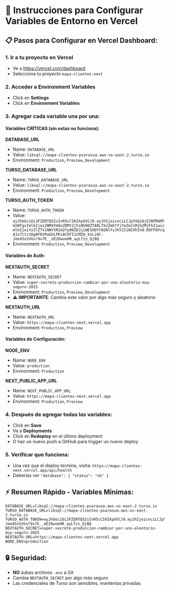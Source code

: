 # 🚀 Instrucciones para Configurar Variables de Entorno en Vercel

## 📋 Pasos para Configurar en Vercel Dashboard:

### 1. **Ir a tu proyecto en Vercel**
   - Ve a https://vercel.com/dashboard
   - Selecciona tu proyecto `mapa-clientes-next`

### 2. **Acceder a Environment Variables**
   - Click en **Settings**
   - Click en **Environment Variables**

### 3. **Agregar cada variable una por una:**

#### Variables CRÍTICAS (sin estas no funciona):

**DATABASE_URL**
- Name: `DATABASE_URL`
- Value: `libsql://mapa-clientes-psarasua.aws-us-east-2.turso.io`
- Environment: `Production`, `Preview`, `Development`

**TURSO_DATABASE_URL**
- Name: `TURSO_DATABASE_URL` 
- Value: `libsql://mapa-clientes-psarasua.aws-us-east-2.turso.io`
- Environment: `Production`, `Preview`, `Development`

**TURSO_AUTH_TOKEN**
- Name: `TURSO_AUTH_TOKEN`
- Value: `eyJhbGciOiJFZERTQSIsInR5cCI6IkpXVCJ9.eyJhIjoicnciLCJpYXQiOjE3NTM4MTUxNTgsImlkIjoiZWM4YmQxZDMtZjhiNS00ZTA0LTkzZmEtYjYwZmJiMjk2MjFkIiwicmlkIjoiYzZlZTViNWYtMzU2Yy00ZDJjLWE5ODYtN2NlYzJhY2I1N2VhIn0.KOFFQYcqA1x7ctz1Og8F03PwGhLPKiACOFI1CM2Q_knLi8C-Jee45xSVGsr9v7E__eE26woeHR_ayLfzs_QjBQ`
- Environment: `Production`, `Preview`, `Development`

#### Variables de Auth:

**NEXTAUTH_SECRET**
- Name: `NEXTAUTH_SECRET`
- Value: `super-secreto-produccion-cambiar-por-uno-aleatorio-muy-seguro-2025`
- Environment: `Production`, `Preview`, `Development`
- ⚠️ **IMPORTANTE**: Cambia este valor por algo más seguro y aleatorio

**NEXTAUTH_URL**
- Name: `NEXTAUTH_URL`
- Value: `https://mapa-clientes-next.vercel.app`
- Environment: `Production`, `Preview`

#### Variables de Configuración:

**NODE_ENV**
- Name: `NODE_ENV`
- Value: `production`
- Environment: `Production`

**NEXT_PUBLIC_APP_URL**
- Name: `NEXT_PUBLIC_APP_URL`
- Value: `https://mapa-clientes-next.vercel.app`
- Environment: `Production`, `Preview`

### 4. **Después de agregar todas las variables:**
   - Click en **Save**
   - Ve a **Deployments** 
   - Click en **Redeploy** en el último deployment
   - O haz un nuevo push a GitHub para trigger un nuevo deploy

### 5. **Verificar que funciona:**
   - Una vez que el deploy termine, visita: `https://mapa-clientes-next.vercel.app/api/health`
   - Deberías ver `"database": { "status": "ok" }`

## ⚡ **Resumen Rápido - Variables Mínimas:**
```
DATABASE_URL=libsql://mapa-clientes-psarasua.aws-us-east-2.turso.io
TURSO_DATABASE_URL=libsql://mapa-clientes-psarasua.aws-us-east-2.turso.io  
TURSO_AUTH_TOKEN=eyJhbGciOiJFZERTQSIsInR5cCI6IkpXVCJ9.eyJhIjoicnciLCJpYXQiOjE3NTM4MTUxNTgsImlkIjoiZWM4YmQxZDMtZjhiNS00ZTA0LTkzZmEtYjYwZmJiMjk2MjFkIiwicmlkIjoiYzZlZTViNWYtMzU2Yy00ZDJjLWE5ODYtN2NlYzJhY2I1N2VhIn0.KOFFQYcqA1x7ctz1Og8F03PwGhLPKiACOFI1CM2Q_knLi8C-Jee45xSVGsr9v7E__eE26woeHR_ayLfzs_QjBQ
NEXTAUTH_SECRET=super-secreto-produccion-cambiar-por-uno-aleatorio-muy-seguro-2025
NEXTAUTH_URL=https://mapa-clientes-next.vercel.app
NODE_ENV=production
```

## 🔒 **Seguridad:**
- **NO** subas archivos `.env` a Git
- Cambia `NEXTAUTH_SECRET` por algo más seguro
- Las credenciales de Turso son sensibles, mantenlas privadas
